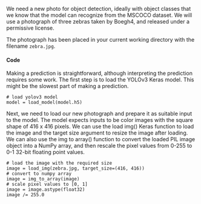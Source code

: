 We need a new photo for object detection, ideally with object classes that we know that the
model can recognize from the MSCOCO dataset. We will use a photograph of three zebras
taken by Boegh4, and released under a permissive license.


The photograph has been placed in your current working directory with the filename `zebra.jpg`.

#### Code
Making a prediction is straightforward, although interpreting the prediction requires some
work. The first step is to load the YOLOv3 Keras model. This might be the slowest part of
making a prediction.

```
# load yolov3 model
model = load_model(model.h5)
```


Next, we need to load our new photograph and prepare it as suitable input to the model.
The model expects inputs to be color images with the square shape of 416 x 416 pixels. We can
use the load img() Keras function to load the image and the target size argument to resize
the image after loading. We can also use the img to array() function to convert the loaded
PIL image object into a NumPy array, and then rescale the pixel values from 0-255 to 0-1 32-bit
floating point values.

```
# load the image with the required size
image = load_img(zebra.jpg, target_size=(416, 416))
# convert to numpy array
image = img_to_array(image)
# scale pixel values to [0, 1]
image = image.astype(float32)
image /= 255.0
```
